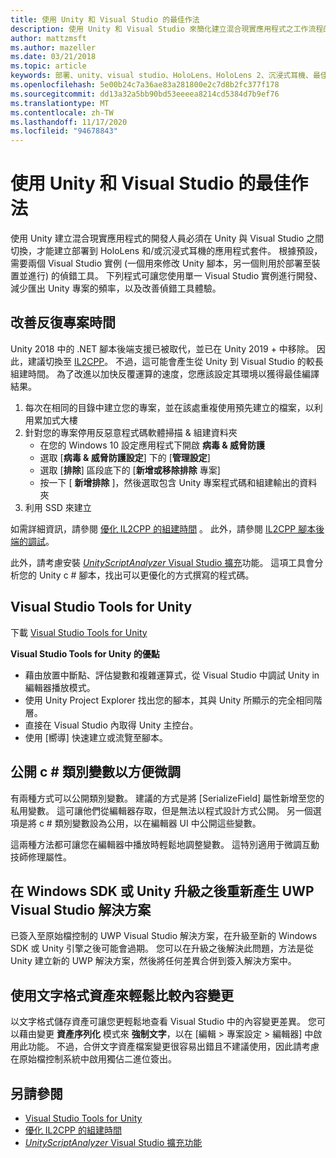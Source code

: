 ```yaml
---
title: 使用 Unity 和 Visual Studio 的最佳作法
description: 使用 Unity 和 Visual Studio 來簡化建立混合現實應用程式之工作流程的秘訣和訣竅。
author: mattzmsft
ms.author: mazeller
ms.date: 03/21/2018
ms.topic: article
keywords: 部署、unity、visual studio、HoloLens、HoloLens 2、沉浸式耳機、最佳作法、混合現實耳機、windows mixed reality 耳機、虛擬實境耳機、UWP、Visual Studio Tools Windows SDK
ms.openlocfilehash: 5e00b24c7a36ae83a281800e2c7d8b2fc377f178
ms.sourcegitcommit: dd13a32a5bb90bd53eeeea8214cd5384d7b9ef76
ms.translationtype: MT
ms.contentlocale: zh-TW
ms.lasthandoff: 11/17/2020
ms.locfileid: "94678843"
---
```

# <a name="best-practices-for-working-with-unity-and-visual-studio"></a>使用 Unity 和 Visual Studio 的最佳作法

使用 Unity 建立混合現實應用程式的開發人員必須在 Unity 與 Visual Studio 之間切換，才能建立部署到 HoloLens 和/或沉浸式耳機的應用程式套件。 根據預設，需要兩個 Visual Studio 實例 (一個用來修改 Unity 腳本，另一個則用於部署至裝置並進行) 的偵錯工具。 下列程式可讓您使用單一 Visual Studio 實例進行開發、減少匯出 Unity 專案的頻率，以及改善偵錯工具體驗。

## <a name="improving-iteration-time"></a>改善反復專案時間

Unity 2018 中的 .NET 腳本後端支援已被取代，並已在 Unity 2019 + 中移除。 因此，建議切換至 [IL2CPP](https://docs.unity3d.com/Manual/IL2CPP.html)。 不過，這可能會產生從 Unity 到 Visual Studio 的較長組建時間。 為了改進以加快反覆運算的速度，您應該設定其環境以獲得最佳編譯結果。

1) 每次在相同的目錄中建立您的專案，並在該處重複使用預先建立的檔案，以利用累加式大樓
2) 針對您的專案停用反惡意程式碼軟體掃描 & 組建資料夾
   - 在您的 Windows 10 設定應用程式下開啟 **病毒 & 威脅防護**
   - 選取 [**病毒 & 威脅防護設定**] 下的 [**管理設定**]
   - 選取 [**排除**] 區段底下的 [**新增或移除排除** 專案]
   - 按一下 [ **新增排除** ]，然後選取包含 Unity 專案程式碼和組建輸出的資料夾
3) 利用 SSD 來建立

如需詳細資訊，請參閱 [優化 IL2CPP 的組建時間](https://docs.unity3d.com/Manual/IL2CPP-OptimizingBuildTimes.html) 。 此外，請參閱 [IL2CPP 腳本後端的調試](https://docs.unity3d.com/Manual/windowsstore-debugging-il2cpp.html)。

此外，請考慮安裝 [ *UnityScriptAnalyzer* Visual Studio 擴充](https://github.com/Microsoft/MixedRealityCompanionKit/tree/master/UnityScriptAnalyzer)功能。 這項工具會分析您的 Unity c # 腳本，找出可以更優化的方式撰寫的程式碼。

## <a name="visual-studio-tools-for-unity"></a>Visual Studio Tools for Unity

下載 [Visual Studio Tools for Unity](https://docs.microsoft.com/visualstudio/cross-platform/getting-started-with-visual-studio-tools-for-unity?view=vs-2019)

**Visual Studio Tools for Unity 的優點**
* 藉由放置中斷點、評估變數和複雜運算式，從 Visual Studio 中調試 Unity in 編輯器播放模式。
* 使用 Unity Project Explorer 找出您的腳本，其與 Unity 所顯示的完全相同階層。
* 直接在 Visual Studio 內取得 Unity 主控台。
* 使用 [嚮導] 快速建立或流覽至腳本。

## <a name="expose-c-class-variables-for-easy-tuning"></a>公開 c # 類別變數以方便微調

有兩種方式可以公開類別變數。 建議的方式是將 [SerializeField] 屬性新增至您的私用變數。 這可讓他們從編輯器存取，但是無法以程式設計方式公開。  另一個選項是將 c # 類別變數設為公用，以在編輯器 UI 中公開這些變數。 

這兩種方法都可讓您在編輯器中播放時輕鬆地調整變數。 這特別適用于微調互動技師修理屬性。

## <a name="regenerate-uwp-visual-studio-solutions-after-windows-sdk-or-unity-upgrade"></a>在 Windows SDK 或 Unity 升級之後重新產生 UWP Visual Studio 解決方案

已簽入至原始檔控制的 UWP Visual Studio 解決方案，在升級至新的 Windows SDK 或 Unity 引擎之後可能會過期。 您可以在升級之後解決此問題，方法是從 Unity 建立新的 UWP 解決方案，然後將任何差異合併到簽入解決方案中。

## <a name="use-text-format-assets-for-easy-comparison-of-content-changes"></a>使用文字格式資產來輕鬆比較內容變更

以文字格式儲存資產可讓您更輕鬆地查看 Visual Studio 中的內容變更差異。 您可以藉由變更 **資產序列化** 模式來 **強制文字**，以在 [編輯 > 專案設定 > 編輯器] 中啟用此功能。 不過，合併文字資產檔案變更很容易出錯且不建議使用，因此請考慮在原始檔控制系統中啟用獨佔二進位簽出。

## <a name="see-also"></a>另請參閱
- [Visual Studio Tools for Unity](https://visualstudiogallery.msdn.microsoft.com/8d26236e-4a64-4d64-8486-7df95156aba9)
- [優化 IL2CPP 的組建時間](https://docs.unity3d.com/Manual/IL2CPP-OptimizingBuildTimes.html)
- [*UnityScriptAnalyzer* Visual Studio 擴充功能](https://github.com/Microsoft/MixedRealityCompanionKit/tree/master/UnityScriptAnalyzer)
